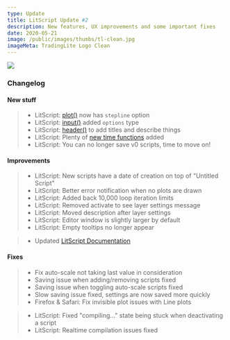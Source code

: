 ```yaml
---
type: Update
title: LitScript Update #2
description: New features, UX improvements and some important fixes
date: 2020-05-21
image: /public/images/thumbs/tl-clean.jpg
imageMeta: TradingLite Logo Clean
---
```


![](/public/images/thumbs/tl-clean.jpg)

### Changelog

#### New stuff
<div class="changelog-new">

> - LitScript: [plot()](/docs#plot) now has `stepline` option
> - LitScript: [input()](/docs#input) added `options` type
> - LitScript: [header()](/docs#header) to add titles and describe things
> - LitScript: Plenty of [new time functions](/docs#Time_Functions) added
> - LitScript: You can no longer save v0 scripts, time to move on!

</div>

#### Improvements

> - LitScript: New scripts have a date of creation on top of "Untitled Script"
> - LitScript: Better error notification when no plots are drawn
> - LitScript: Added back 10,000 loop iteration limits
> - LitScript: Removed activate to see layer settings message
> - LitScript: Moved description after layer settings
> - LitScript: Editor window is slightly larger by default
> - LitScript: Empty tooltips no longer appear

> - Updated [LitScript Documentation](/docs)

#### Fixes

<div class="changelog-fix">

> - Fix auto-scale not taking last value in consideration
> - Saving issue when adding/removing scripts fixed
> - Saving issue when toggling auto-scale scripts fixed
> - Slow saving issue fixed, settings are now saved more quickly
> - Firefox & Safari: Fix invisible plot issues with Line plots

> - LitScript: Fixed "compiling..." state being stuck when deactivating a script
> - LitScript: Realtime compilation issues fixed

</div>
